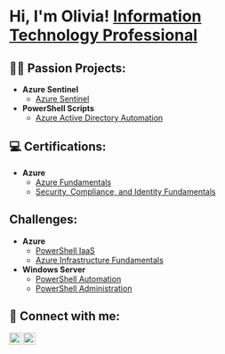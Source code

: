 <h1>Hi, I'm Olivia! <a href="https://www.linkedin.com/in/oliviakeiter">Information Technology Professional</a>

<h2>👨‍💻 Passion Projects:</h2>

- <b>Azure Sentinel</b>
  - [Azure Sentinel](https://github.com/Olivia-Keiter/AzureSentinel)
- <b>PowerShell Scripts</b>
  - [Azure Active Directory Automation](https://github.com/Olivia-Keiter/PowerShellAzureAD)
  
<h2>💻 Certifications:</h2>

- <b>Azure</b>
  - [Azure Fundamentals](https://www.credly.com/badges/575e42ff-8dce-4d11-b285-2b41d7ec78f5)
  - [Security, Compliance, and Identity Fundamentals](https://www.credly.com/badges/575e42ff-8dce-4d11-b285-2b41d7ec78f5)
  
<h2>Challenges:</h2>

- <b>Azure</b>
  - [PowerShell IaaS](https://www.credly.com/badges/60394861-7f2a-4fca-901c-9578017cd31a)
  - [Azure Infrastructure Fundamentals](https://www.credly.com/badges/43ed819b-d0df-4d83-a248-a5117ffd55c6)
- <b>Windows Server</b>
  - [PowerShell Automation](https://www.credly.com/badges/fbf08044-dcf8-47ec-87aa-4ab5d8da5faf)
  - [PowerShell Administration](https://www.credly.com/badges/c52713e8-51f7-4d76-842b-cd13a5f3fa9c)

<h2> 🤳 Connect with me:</h2>

[<img align="left" alt="JoshMadakor | Twitter" width="22px" src="https://cdn.jsdelivr.net/npm/simple-icons@v3/icons/twitter.svg" />][twitter]
[<img align="left" alt="JoshMadakor | LinkedIn" width="22px" src="https://cdn.jsdelivr.net/npm/simple-icons@v3/icons/linkedin.svg" />][linkedin]

[twitter]: https://twitter.com/KeiterOlivia
[linkedin]: https://linkedin.com/in/OliviaKeiter

<!--
**joshmadakor1/joshmadakor1** is a ✨ _special_ ✨ repository because its `README.md` (this file) appears on your GitHub profile.

Here are some ideas to get you started:

- 🔭 I’m currently working on ...
- 🌱 I’m currently learning ...
- 👯 I’m looking to collaborate on ...
- 🤔 I’m looking for help with ...
- 💬 Ask me about ...
- 📫 How to reach me: ...
- 😄 Pronouns: ...
- ⚡ Fun fact: ...
-->
